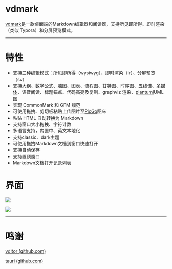 # vdmark

[vdmark](https://github.com/cedar12/vdmark)是一款桌面端的Markdown编辑器和阅读器，支持所见即所得、即时渲染（类似 Typora）和分屏预览模式。

---

# 特性

* 支持三种编辑模式：所见即所得（wysiwyg）、即时渲染（ir）、分屏预览（sv）
* 支持大纲、数学公式、脑图、图表、流程图、甘特图、时序图、五线谱、[多媒体](https://ld246.com/article/1589813914768)、语音阅读、标题锚点、代码高亮及复制、graphviz 渲染、[plantuml](https://ld246.com/forward?goto=https%3A%2F%2Fplantuml.com)UML 图
* 实现 CommonMark 和 GFM 规范
* 可使用拖拽、剪切板粘贴上传图片至[PicGo](https://molunerfinn.com/PicGo/)图床
* 粘贴 HTML 自动转换为 Markdown
* 支持窗口大小拖拽、字符计数
* 多语言支持，内置中、英文本地化
* 支持classic、dark主题
* 可使用拖拽Markdown文档到窗口快速打开
* 支持自动保存
* 支持置顶窗口
* Markdown文档打开记录列表

# 界面

![](https://cdn.jsdelivr.net/gh/cedar12/picgo@main/images/vdmark.jpg)

![](https://cdn.jsdelivr.net/gh/cedar12/picgo@main/images/vdmarkdark.jpg)

---

# 鸣谢

[vditor (github.com)](https://github.com/Vanessa219/vditor)

[tauri (github.com)](https://github.com/tauri-apps/tauri)
